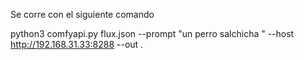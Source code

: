 Se corre con el siguiente comando 

python3 comfyapi.py flux.json         --prompt "un perro salchicha "         --host http://192.168.31.33:8288         --out .

